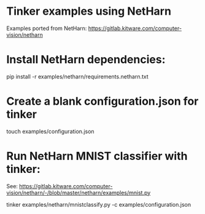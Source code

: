 # Tinker examples using NetHarn
Examples ported from NetHarn: https://gitlab.kitware.com/computer-vision/netharn

# Install NetHarn dependencies:
pip install -r examples/netharn/requirements.netharn.txt 

# Create a blank configuration.json for tinker
touch examples/configuration.json

# Run NetHarn MNIST classifier with tinker:
See: https://gitlab.kitware.com/computer-vision/netharn/-/blob/master/netharn/examples/mnist.py

tinker examples/netharn/mnistclassify.py -c examples/configuration.json

